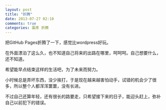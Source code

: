 ```yaml
---
layout: post
title: "折腾"
date: 2013-07-27 02:10
comments: true
categories: 蛋疼 折腾
---
```

把GitHub Pages折腾了一下，感觉比wordpress好玩。

在外面漂泊了这么久，也不知道自己将来的出路在哪里，呵呵呵。自己想要什么，还不知道。

希望能早点结束这样的生活吧，为了未来而努力。

小时候总是弄坏东西，没少挨打，于是现在越来越害怕动手，试错的机会少了很多，所以整个人都浑浑噩噩，没有长进。

不过自己还算年轻，还有很长的路要走，只希望接下来的日子，能迎头赶上，弥补自己以前犯下的错误。
